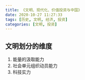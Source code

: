 ```yaml
---
title: 《文明、现代化、价值投资与中国》
date: 2020-10-27 11:27:33
tags: [历史, 文明, 经济, 投资]
categories: [文明, 投资]
---
```


## 文明划分的维度
1. 能量的汲取能力
2. 社会单元组织动员能力
3. 科技实力
